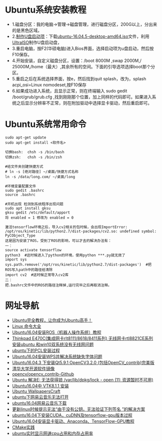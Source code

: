 # Ubuntu系统安装教程
- 1.磁盘分区：我的电脑->管理->磁盘管理，进行磁盘分区，200G以上，分出来的是黑色区域。
- 2.[制作U盘启动项](https://blog.csdn.net/yaoyut/article/details/78003061)：下载[ubuntu-16.04.5-desktop-amd64.iso](https://blog.51cto.com/13669226/2145171)文件，利用[UltraISO](https://www.baidu.com/link?url=CgjOghuhQnzMD7pHeymjaGmvXzI4dW5OOgNebyTk-jXmOh4HJUDb6ohHt7HP4Q_pv7iqLD9mDv7IiTAho0anF_&wd=&eqid=ce6f84f400000b3d000000065d01febd)制作U盘启动盘，
- 3.重启电脑，按F2(华硕电脑)进入Bios界面，选择启动项为u盘启动，然后按F10保存。
- 4.开始安装，自定义磁盘分区，设置：/boot 8000M ,swap 2000M,/ 25000M,/home（最大）,其余所有的空间。下面的引导选项选择boot那个分区。
- 5.重启之后在系统选择界面，按e，然后找到quit splash，改为，splash acpi_osi=Linux nomodeset,按F10保存
- 6.如果成功进入系统，且显示正常，则在终端输入 sudo gedit /boot/grub/grub.cfg  ,找到刚刚那个位置，加上同样的代码即可。如果进入系统之后显示分辨率不正常，则在附加驱动中选择显卡驱动，然后重启即可。

# Ubuntu系统常用命令
```shell
sudo apt-get update
sudo apt-get install <软件名>

切换bash:  chsh -s /bin/bash
切换zsh:   chsh -s /bin/zsh

#给文件夹创建快捷方式
# ln -s [绝对路径] ~/桌面/快捷方式名称
ln -s /data/long.com/ ~/桌面/long

#环境变量配置文件
sudo gedit .bashrc
source .bashrc

#开机出现 检测到系统程序出现问题
sudo apt install gksu
gksu gedit /etc/default/apport
将 enabled = 1 修改为 enabled = 0

激活tensorflow环境之后，导入cv2相关的包时候，会出现ImportError: /opt/ros/kinetic/lib/python2.7/dist-packages/cv2.so: undefined symbol: PyCObject_Type
这是因为安装了ROS，受到了ROS的影响，可以才去的解决办法有：
一：
source activate tensorflow
python3  #这时候进入了python的环境，使用python ***.py就无效了
import sys
sys.path.remove('/opt/ros/kinetic/lib/python2.7/dist-packages')  #把ROS写入path中的路径给清除
import cv2  #这时候正常导入cv2库
二：
把.bashrc文件中的ROS的路径注释掉,运行完毕之后再取消注释。
```
# 网址导航
- [Ubuntu完全教程，让你成为Ubuntu高手！](https://blog.csdn.net/qq_19998189/article/details/78566486)
- [Linux 命令大全](https://www.runoob.com/linux/linux-command-manual.html)
- [Ubuntu16.04安装ROS（机器人操作系统）教程](https://blog.csdn.net/m0_38087936/article/details/81484889)
- [Thinkpad E470C(集成网卡rlt8111/8618/8411系列) 无线网卡rtl8821CE系列 安装ubuntu 和win10双系统没有无线网问题](https://blog.csdn.net/fljhm/article/details/79281655)
- [ubuntu下的PCL安装过程](https://blog.csdn.net/mush_room/article/details/78339578)
- [Ubuntu16.04安装WPS并解决系统缺失字体问题](https://blog.csdn.net/u012177641/article/details/78547351)
- [Ubuntu16.04.3 下安装Qt5.9.1 OpenCV3.2.0 (包括OpenCV_contrib)完美版](https://blog.csdn.net/Chang_Shuang/article/details/78239660)
- [清华大学开源软件镜像](https://mirrors.tuna.tsinghua.edu.cn/)
- [opencv/opencv_contrib-Github](https://github.com/opencv/opencv_contrib/releases)
- [Ubuntu 解决E: 无法获得锁 /var/lib/dpkg/lock - open (11: 资源暂时不可用)](https://blog.csdn.net/demonliuhui/article/details/77488296)
- [Ubuntu16.04中 VTK8.1.1 安装](https://blog.csdn.net/dell5200/article/details/81142951?utm_source=blogxgwz8)
- [Ubuntu WallpapersCraft](https://wallpaperscraft.com/tag/ubuntu/1920x1080)
- [ubuntu下网易云音乐无法打开](https://blog.csdn.net/Handoking/article/details/81026651)
- [ubuntu16.04网易云音乐下载](https://github.com/ljb233/netease-cloud-music_ubuntu)
- [更新linux时候提示无法“由于没有公钥，无法验证下列签名 ”的解决方案](https://blog.csdn.net/loovejava/article/details/21837935)
- [ubuntu16.04下安装CUDA，cuDNN及tensorflow-gpu版本过程](https://blog.csdn.net/u014595019/article/details/53732015)
- [Ubuntu16.04安装显卡驱动、Anaconda、TensorFlow-GPU教程](https://www.jianshu.com/p/38f4a1944242)
- [CMake实践](https://blog.csdn.net/xyz599/article/details/53606149)
- [ubuntu实时显示网速cpu占用和内存占用率](https://www.cnblogs.com/hjw1/p/7901048.html)
